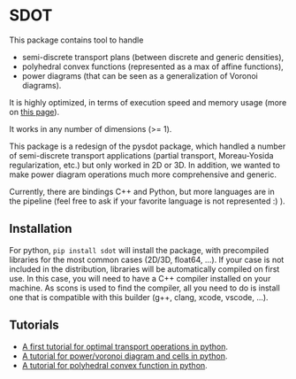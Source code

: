 SDOT
====

This package contains tool to handle
* semi-discrete transport plans (between discrete and generic densities),
* polyhedral convex functions (represented as a max of affine functions),
* power diagrams (that can be seen as a generalization of Voronoi diagrams).

It is highly optimized, in terms of execution speed and memory usage (more on [this page](doc/performance.md)).

It works in any number of dimensions (>= 1).

This package is a redesign of the pysdot package, which handled a number of semi-discrete transport applications (partial transport, Moreau-Yosida regularization, etc.) but only worked in 2D or 3D. In addition, we wanted to make power diagram operations much more comprehensive and generic.

Currently, there are bindings C++ and Python, but more languages are in the pipeline (feel free to ask if your favorite language is not represented :) ).

Installation
------------

For python, `pip install sdot` will install the package, with precompiled libraries for the most common cases (2D/3D, float64, ...). If your case is not included in the distribution, libraries will be automatically compiled on first use. In this case, you will need to have a C++ compiler installed on your machine. As scons is used to find the compiler, all you need to do is install one that is compatible with this builder (g++, clang, xcode, vscode, ...). 

Tutorials
---------

* [A first tutorial for optimal transport operations in python](doc/optimal_transport_py.md).
* [A tutorial for power/voronoi diagram and cells in python](doc/power_diagram_py.md).
* [A tutorial for polyhedral convex function in python](doc/polyhedral_convex_py.md).

